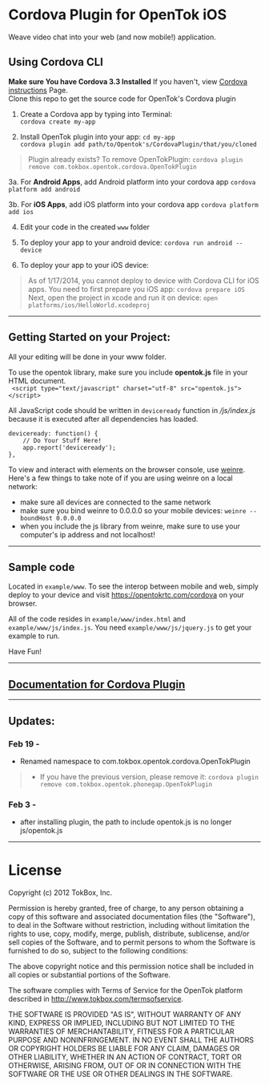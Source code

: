 Cordova Plugin for OpenTok iOS
===

Weave video chat into your web (and now mobile!) application.

## Using Cordova CLI
**Make sure You have Cordova 3.3 Installed** If you haven't, view [Cordova instructions](http://cordova.apache.org/docs/en/3.3.0/guide_cli_index.md.html) Page.  
Clone this repo to get the source code for OpenTok's Cordova plugin

1. Create a Cordova app by typing into Terminal:  
`cordova create my-app`  

2. Install OpenTok plugin into your app:
`cd my-app`  
`cordova plugin add path/to/Opentok's/CordovaPlugin/that/you/cloned`  
> Plugin already exists? To remove OpenTokPlugin: `cordova plugin remove com.tokbox.opentok.cordova.OpenTokPlugin`

3a. For **Android Apps**, add Android platform into your cordova app
`cordova platform add android`

3b. For **iOS Apps**, add iOS platform into your cordova app
`cordova platform add ios`

4. Edit your code in the created `www` folder

5. To deploy your app to your android device:
`cordova run android --device`

6. To deploy your app to your iOS device:  
> As of 1/17/2014, you cannot deploy to device with Cordova CLI for iOS apps. You need to first prepare you iOS app: `cordova prepare iOS`  
> Next, open the project in xcode and run it on device: `open platforms/ios/HelloWorld.xcodeproj`


---

## Getting Started on your Project:
All your editing will be done in your www folder.

To use the opentok library, make sure you include **opentok.js** file in your HTML document.  
` <script type="text/javascript" charset="utf-8" src="opentok.js"></script>`

All JavaScript code should be written in `deviceready` function in */js/index.js* because it is executed after all dependencies has loaded.

    deviceready: function() {
        // Do Your Stuff Here!
        app.report('deviceready');
    },

To view and interact with elements on the browser console, use [weinre](http://people.apache.org/~pmuellr/weinre/docs/latest/). Here's a few things to take note of if you are using weinre on a local network:
* make sure all devices are connected to the same network
* make sure you bind weinre to 0.0.0.0 so your mobile devices: `weinre --boundHost 0.0.0.0`
* when you include the js library from weinre, make sure to use your computer's ip address and not localhost!

---

## Sample code
Located in `example/www`. To see the interop between mobile and web, simply deploy to your device and visit https://opentokrtc.com/cordova on your browser. 

All of the code resides in `example/www/index.html` and `example/www/js/index.js`. You need `example/www/js/jquery.js` to get your example to run.  

Have Fun!

----

## [Documentation for Cordova Plugin](/opentok/PhoneGap-Plugin/blob/master/docs/README.md)

----

## Updates:
### Feb 19 -
* Renamed namespace to com.tokbox.opentok.cordova.OpenTokPlugin
> * If you have the previous version, please remove it: `cordova plugin remove com.tokbox.opentok.phonegap.OpenTokPlugin`
### Feb 3 -
* after installing plugin, the path to include opentok.js is no longer js/opentok.js

----

License
===

Copyright (c) 2012 TokBox, Inc.

Permission is hereby granted, free of charge, to any person obtaining a copy of this software and associated documentation files (the "Software"), to deal in the Software without restriction, including without limitation the rights to use, copy, modify, merge, publish, distribute, sublicense, and/or sell copies of the Software, and to permit persons to whom the Software is furnished to do so, subject to the following conditions:


The above copyright notice and this permission notice shall be included in all copies or substantial portions of the Software.

The software complies with Terms of Service for the OpenTok platform described in <http://www.tokbox.com/termsofservice>.

THE SOFTWARE IS PROVIDED "AS IS", WITHOUT WARRANTY OF ANY KIND, EXPRESS OR IMPLIED, INCLUDING BUT NOT LIMITED TO THE WARRANTIES OF MERCHANTABILITY, FITNESS FOR A PARTICULAR PURPOSE AND NONINFRINGEMENT. IN NO EVENT SHALL THE AUTHORS OR COPYRIGHT HOLDERS BE LIABLE FOR ANY CLAIM, DAMAGES OR OTHER LIABILITY, WHETHER IN AN ACTION OF CONTRACT, TORT OR OTHERWISE, ARISING FROM, OUT OF OR IN CONNECTION WITH THE SOFTWARE OR THE USE OR OTHER DEALINGS IN THE SOFTWARE.
